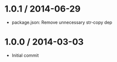 
1.0.1 / 2014-06-29
==================

 * package.json: Remove unnecessary str-copy dep

1.0.0 / 2014-03-03
==================

 * Initial commit
